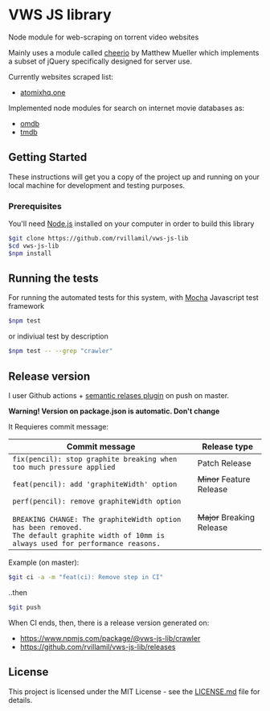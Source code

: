 # VWS JS library

Node module for web-scraping on torrent video websites

Mainly uses a module called [cheerio](https://github.com/cheeriojs/cheerio) by Matthew Mueller which implements
 a subset of jQuery specifically designed for server use.

Currently websites scraped list:

- [atomixhq.one](https://atomixhq.one/)

Implemented node modules for search on internet movie databases as:

- [omdb](http://www.omdbapi.com/)
- [tmdb](https://www.themoviedb.org/)

## Getting Started

These instructions will get you a copy of the project up and running on your local machine for development and testing purposes.

### Prerequisites

You'll need [Node.js](https://nodejs.org/es/) installed on your computer in order to build this library

```sh
$git clone https://github.com/rvillamil/vws-js-lib
$cd vws-js-lib
$npm install
```

## Running the tests

 For running the automated tests for this system, with [Mocha](https://mochajs.org) Javascript test framework

```sh
$npm test
```

or indiviual test by description

```sh
$npm test -- --grep "crawler"
```

## Release version

I user Github actions + [semantic relases plugin](https://github.com/semantic-release/semantic-release) on push on master.

**Warning! Version on package.json is automatic. Don't change**

It Requieres commit message:

| Commit message                                                                                                                                                                                   | Release type               |
| ------------------------------------------------------------------------------------------------------------------------------------------------------------------------------------------------ | -------------------------- |
| `fix(pencil): stop graphite breaking when too much pressure applied`                                                                                                                             | Patch Release              |
| `feat(pencil): add 'graphiteWidth' option`                                                                                                                                                       | ~~Minor~~ Feature Release  |
| `perf(pencil): remove graphiteWidth option`<br><br>`BREAKING CHANGE: The graphiteWidth option has been removed.`<br>`The default graphite width of 10mm is always used for performance reasons.` | ~~Major~~ Breaking Release |

Example (on master):

```sh
$git ci -a -m "feat(ci): Remove step in CI"
```

..then

```sh
$git push
```

When CI ends, then, there is a release version generated on:

- <https://www.npmjs.com/package/@vws-js-lib/crawler>
- <https://github.com/rvillamil/vws-js-lib/releases>

## License

This project is licensed under the MIT License - see the [LICENSE.md](LICENSE.md) file for details.

